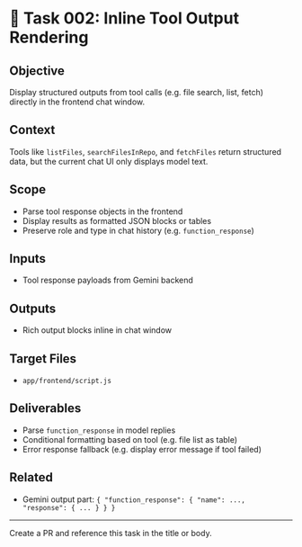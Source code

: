 # 🧪 Task 002: Inline Tool Output Rendering

## Objective
Display structured outputs from tool calls (e.g. file search, list, fetch) directly in the frontend chat window.

## Context
Tools like `listFiles`, `searchFilesInRepo`, and `fetchFiles` return structured data, but the current chat UI only displays model text.

## Scope
- Parse tool response objects in the frontend
- Display results as formatted JSON blocks or tables
- Preserve role and type in chat history (e.g. `function_response`)

## Inputs
- Tool response payloads from Gemini backend

## Outputs
- Rich output blocks inline in chat window

## Target Files
- `app/frontend/script.js`

## Deliverables
- Parse `function_response` in model replies
- Conditional formatting based on tool (e.g. file list as table)
- Error response fallback (e.g. display error message if tool failed)

## Related
- Gemini output part: `{ "function_response": { "name": ..., "response": { ... } } }`

---

Create a PR and reference this task in the title or body.